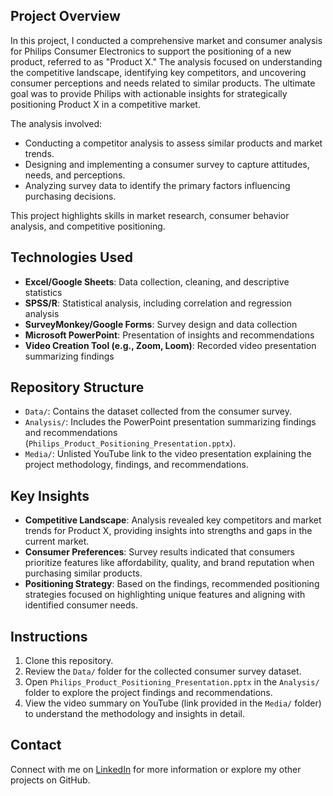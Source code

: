 ## Project Overview
In this project, I conducted a comprehensive market and consumer analysis for Philips Consumer Electronics to support the positioning of a new product, referred to as "Product X." The analysis focused on understanding the competitive landscape, identifying key competitors, and uncovering consumer perceptions and needs related to similar products. The ultimate goal was to provide Philips with actionable insights for strategically positioning Product X in a competitive market.

The analysis involved:
- Conducting a competitor analysis to assess similar products and market trends.
- Designing and implementing a consumer survey to capture attitudes, needs, and perceptions.
- Analyzing survey data to identify the primary factors influencing purchasing decisions.

This project highlights skills in market research, consumer behavior analysis, and competitive positioning.

## Technologies Used
- **Excel/Google Sheets**: Data collection, cleaning, and descriptive statistics
- **SPSS/R**: Statistical analysis, including correlation and regression analysis
- **SurveyMonkey/Google Forms**: Survey design and data collection
- **Microsoft PowerPoint**: Presentation of insights and recommendations
- **Video Creation Tool (e.g., Zoom, Loom)**: Recorded video presentation summarizing findings

## Repository Structure
- `Data/`: Contains the dataset collected from the consumer survey.
- `Analysis/`: Includes the PowerPoint presentation summarizing findings and recommendations (`Philips_Product_Positioning_Presentation.pptx`).
- `Media/`: Unlisted YouTube link to the video presentation explaining the project methodology, findings, and recommendations.

## Key Insights
- **Competitive Landscape**: Analysis revealed key competitors and market trends for Product X, providing insights into strengths and gaps in the current market.
- **Consumer Preferences**: Survey results indicated that consumers prioritize features like affordability, quality, and brand reputation when purchasing similar products.
- **Positioning Strategy**: Based on the findings, recommended positioning strategies focused on highlighting unique features and aligning with identified consumer needs.

## Instructions
1. Clone this repository.
2. Review the `Data/` folder for the collected consumer survey dataset.
3. Open `Philips_Product_Positioning_Presentation.pptx` in the `Analysis/` folder to explore the project findings and recommendations.
4. View the video summary on YouTube (link provided in the `Media/` folder) to understand the methodology and insights in detail.

## Contact
Connect with me on [LinkedIn](https://www.linkedin.com/in/stefano-compagnone98/) for more information or explore my other projects on GitHub.
